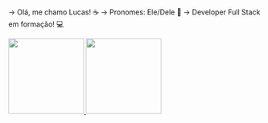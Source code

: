  ->  Olá, me chamo Lucas! ☕
 ->  Pronomes: Ele/Dele 💭
 ->  Developer Full Stack em formação! 💻

 
 
 
 
 <div>
<a href="(https://github.com/lucassoaresjs/lucassoaresjs)">
<img height="150em" src="https://github-readme-stats.vercel.app/api/top-langs/?username=lucassoaresjs&layout=compact&langs_count=7&theme=dracula"/>
<img height="150em" src="https://github-readme-stats.vercel.app/api?username=lucassoaresjs&show_icons=true&theme=dracula&include_all_commits=true&count_private=true"/>
</div>
<!--
**lucassoaresjs/lucassoaresjs** is a ✨ _special_ ✨ repository because its `README.md` (this file) appears on your GitHub profile.

Here are some ideas to get you started:

- 🔭 I’m currently working on ...
- 🌱 I’m currently learning ...
- 👯 I’m looking to collaborate on ...
- 🤔 I’m looking for help with ...
- 💬 Ask me about ...
- 📫 How to reach me: ...
- 😄 Pronouns: ...
- ⚡ Fun fact: ...
-->
